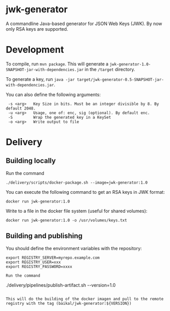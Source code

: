 # jwk-generator
A commandline Java-based generator for JSON Web Keys (JWK). By now only RSA keys are supported.

# Development

To compile, run `mvn package`. This will generate a `jwk-generator-1.0-SNAPSHOT-jar-with-dependencies.jar` in the `/target` directory.

To generate a key, run `java -jar target/jwk-generator-0.5-SNAPSHOT-jar-with-dependencies.jar`. 

You can also define the following arguments:

```
 -s <arg>   Key Size in bits. Must be an integer divisible by 8. By default 2048.
 -u <arg>   Usage, one of: enc, sig (optional). By default enc.
 -S         Wrap the generated key in a KeySet
 -o <arg>   Write output to file
```

# Delivery

## Building locally

Run the command 
```
./delivery/scripts/docker-package.sh --image=jwk-generator:1.0
```

You can execute the following command to get an RSA keys in JWK format:

```
docker run jwk-generator:1.0
```

Write to a file in the docker file system (useful for shared volumes):
```
docker run jwk-generator:1.0 -o /usr/volumes/keys.txt
```

## Building and publishing

You should define the environment variables with the repository:
```
export REGISTRY_SERVER=myrepo.example.com
export REGISTRY_USER=xxx
export REGISTRY_PASSWORD=xxxx

Run the command 
```
./delivery/pipelines/publish-artifact.sh --version=1.0
```

This will do the building of the docker imagen and pull to the remote registry with the tag (baikal/jwk-generator:${VERSION})
